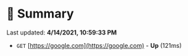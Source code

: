 # 📖 Summary
Last updated: **4/14/2021, 10:59:33 PM**

- `GET` [https://google.com](https://google.com) - **Up** (121ms)
